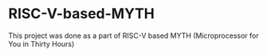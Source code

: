 # RISC-V-based-MYTH
This project was done as a part of RISC-V based MYTH (Microprocessor for You in Thirty Hours)
